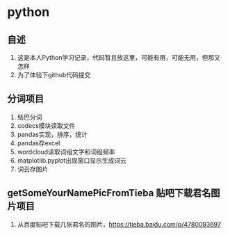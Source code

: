 # python
## 自述
1. 这是本人Python学习记录，代码暂且放这里，可能有用，可能无用，但那又怎样
2. 为了体验下github代码提交

## 分词项目
1. 结巴分词
2. codecs模块读取文件
3. pandas实现，排序，统计
4. pandas存excel
5. wordcloud读取词组文字和词组频率
6. matplotlib.pyplot出现窗口显示生成词云
7. 词云存图片

## getSomeYourNamePicFromTieba 贴吧下载君名图片项目
1. 从百度贴吧下载几张君名的图片，https://tieba.baidu.com/p/4780093697